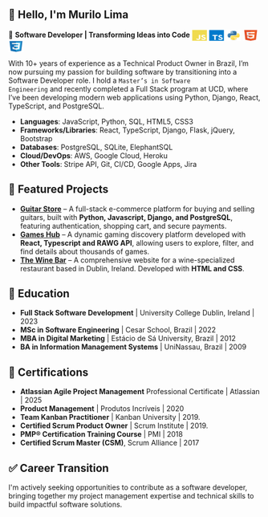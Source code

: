 ## 👋 Hello, I'm Murilo Lima  


🚀 **Software Developer | Transforming Ideas into Code**
    <img align="center" alt="Javascript" height="22" width="30" src="https://raw.githubusercontent.com/devicons/devicon/master/icons/javascript/javascript-plain.svg">
  <img align="center" alt="Typescript" height="22" width="30" src="https://raw.githubusercontent.com/devicons/devicon/refs/heads/master/icons/typescript/typescript-original.svg">
  <img align="center" alt="Python" height="22" width="30" src="https://raw.githubusercontent.com/devicons/devicon/master/icons/python/python-original.svg">
  <img align="center" alt="HTML" height="22" width="30" src="https://raw.githubusercontent.com/devicons/devicon/master/icons/html5/html5-original.svg"> 
  <img align="center" alt="CSS" height="22" width="30" src="https://raw.githubusercontent.com/devicons/devicon/master/icons/css3/css3-original.svg">


With 10+ years of experience as a Technical Product Owner in Brazil, I’m now pursuing my passion for building software by transitioning into a Software Developer role. I hold a <code>Master’s in Software Engineering</code> and recently completed a Full Stack program at UCD, where I’ve been developing modern web applications using Python, Django, React, TypeScript, and PostgreSQL.

- **Languages**: JavaScript, Python, SQL, HTML5, CSS3
- **Frameworks/Libraries**: React, TypeScript, Django, Flask, jQuery, Bootstrap
- **Databases**: PostgreSQL, SQLite, ElephantSQL
- **Cloud/DevOps**: AWS, Google Cloud, Heroku
- **Other Tools**: Stripe API, Git, CI/CD, Google Apps, Jira

## 🌟 Featured Projects  

- **[Guitar Store](https://github.com/omurilolima/guitar-store)** – A full-stack e-commerce platform for buying and selling guitars, built with **Python, Javascript, Django, and PostgreSQL**, featuring authentication, shopping cart, and secure payments.  
- **[Games Hub](https://github.com/omurilolima/game-hub)** – A dynamic gaming discovery platform developed with **React, Typescript and RAWG API**, allowing users to explore, filter, and find details about thousands of games.
- **[The Wine Bar](https://github.com/omurilolima/the-wine-bar)** – A comprehensive website for a wine-specialized restaurant based in Dublin, Ireland. Developed with **HTML and CSS**.

## 🏅 Education  

- **Full Stack Software Development** | University College Dublin, Ireland | 2023
- **MSc in Software Engineering** | Cesar School, Brazil | 2022
- **MBA in Digital Marketing** | Estácio de Sá University, Brazil | 2012
- **BA in Information Management Systems** | UniNassau, Brazil | 2009

## 🎯 Certifications  
- **Atlassian Agile Project Management** Professional Certificate | Atlassian | 2025
- **Product Management** | Produtos Incríveis | 2020
- **Team Kanban Practitioner** | Kanban University | 2019.
- **Certified Scrum Product Owner** | Scrum Institute | 2019.
- **PMP® Certification Training Course** | PMI | 2018
- **Certified Scrum Master (CSM)**, Scrum Alliance | 2017

## ✅ Career Transition  

I'm actively seeking opportunities to contribute as a software developer, bringing together my project management expertise and technical skills to build impactful software solutions.  
